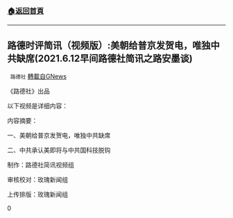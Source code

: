 ###  [:house:返回首頁](https://github.com/ourhimalayas/txt)
---

## 路德时评简讯（视频版）:美朝给普京发贺电，唯独中共缺席(2021.6.12早间路德社简讯之路安墨谈)
` 路德社` [轉載自GNews](https://gnews.org/zh-hans/1326403/)

《路德社》出品

以下视频是详细内容：

内容摘要：

一、美朝给普京发贺电，唯独中共缺席

二、中共承认美即将与中共国科技脱钩



制作：路德社简讯视频组

审核校对：玫瑰新闻组

上传排版：玫瑰新闻组

0
